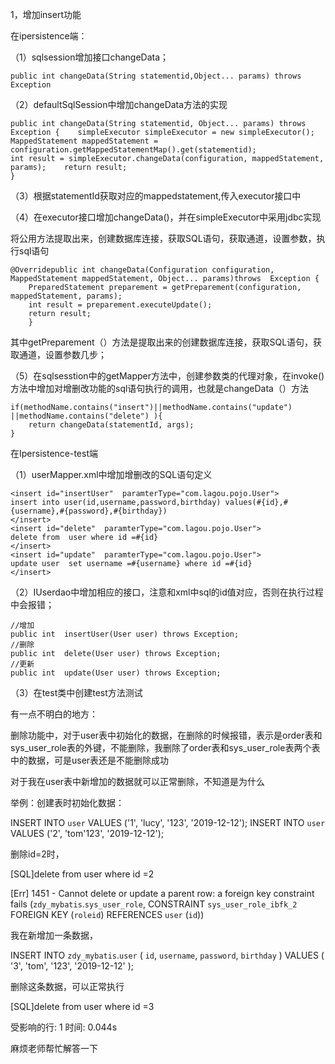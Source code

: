 1，增加insert功能

在ipersistence端：

（1）sqlsession增加接口changeData；

```
public int changeData(String statementid,Object... params) throws Exception
```

（2）defaultSqlSession中增加changeData方法的实现

```
public int changeData(String statementid, Object... params) throws Exception {    simpleExecutor simpleExecutor = new simpleExecutor();   
MappedStatement mappedStatement = configuration.getMappedStatementMap().get(statementid);    
int result = simpleExecutor.changeData(configuration, mappedStatement, params);    return result;
}
```

（3）根据statementId获取对应的mappedstatement,传入executor接口中

（4）在executor接口增加changeData()，并在simpleExecutor中采用jdbc实现

将公用方法提取出来，创建数据库连接，获取SQL语句，获取通道，设置参数，执行sql语句

```
@Overridepublic int changeData(Configuration configuration, MappedStatement mappedStatement, Object... params)throws  Exception {
	PreparedStatement preparement = getPreparement(configuration, mappedStatement, params);   
	int result = preparement.executeUpdate();    
	return result;
	}
```

其中getPreparement（）方法是提取出来的创建数据库连接，获取SQL语句，获取通道，设置参数几步；

（5）在sqlsesstion中的getMapper方法中，创建参数类的代理对象，在invoke()方法中增加对增删改功能的sql语句执行的调用，也就是changeData（）方法

```
if(methodName.contains("insert")||methodName.contains("update") ||methodName.contains("delete") ){  
	return changeData(statementId, args);
}
```

在Ipersistence-test端

（1）userMapper.xml中增加增删改的SQL语句定义

```
<insert id="insertUser"  paramterType="com.lagou.pojo.User">  
insert into user(id,username,password,birthday) values(#{id},#{username},#{password},#{birthday})
</insert>
<insert id="delete"  paramterType="com.lagou.pojo.User">   
delete from  user where id =#{id}
</insert>
<insert id="update"  paramterType="com.lagou.pojo.User">    
update user  set username =#{username} where id =#{id}
</insert>
```

（2）IUserdao中增加相应的接口，注意和xml中sql的id值对应，否则在执行过程中会报错；

```
//增加
public int  insertUser(User user) throws Exception;
//删除
public int  delete(User user) throws Exception;
//更新
public int  update(User user) throws Exception;
```

（3）在test类中创建test方法测试

有一点不明白的地方：

删除功能中，对于user表中初始化的数据，在删除的时候报错，表示是order表和sys_user_role表的外键，不能删除，我删除了order表和sys_user_role表两个表中的数据，可是user表还是不能删除成功

对于我在user表中新增加的数据就可以正常删除，不知道是为什么

举例：创建表时初始化数据：

INSERT INTO `user` VALUES ('1', 'lucy', '123', '2019-12-12');
INSERT INTO `user` VALUES ('2', 'tom'123', '2019-12-12');

删除id=2时，

[SQL]delete from user where id =2

[Err] 1451 - Cannot delete or update a parent row: a foreign key constraint fails (`zdy_mybatis`.`sys_user_role`, CONSTRAINT `sys_user_role_ibfk_2` FOREIGN KEY (`roleid`) REFERENCES `user` (`id`))

我在新增加一条数据，

INSERT INTO `zdy_mybatis`.`user` (
	`id`,
	`username`,
	`password`,
	`birthday`
)
VALUES
	(
		'3',
		'tom',
		'123',
		'2019-12-12'
	);

删除这条数据，可以正常执行

[SQL]delete from user where id =3

受影响的行: 1
时间: 0.044s

麻烦老师帮忙解答一下